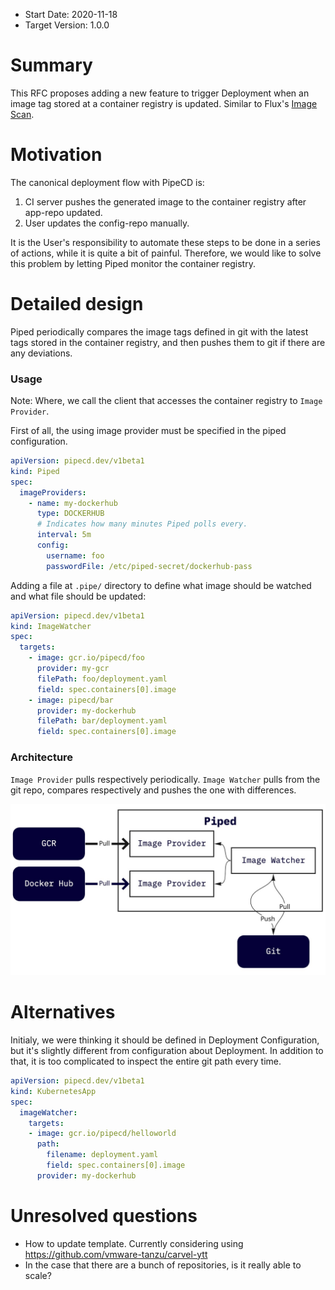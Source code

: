 - Start Date: 2020-11-18
- Target Version: 1.0.0

# Summary
This RFC proposes adding a new feature to trigger Deployment when an image tag stored at a container registry is updated.
Similar to Flux's [Image Scan](https://docs.fluxcd.io/en/1.19.0/faq/#how-often-does-flux-check-for-new-images).

# Motivation
The canonical deployment flow with PipeCD is:

1. CI server pushes the generated image to the container registry after app-repo updated.
2. User updates the config-repo manually.

It is the User's responsibility to automate these steps to be done in a series of actions, while it is quite a bit of painful.
Therefore, we would like to solve this problem by letting Piped monitor the container registry.

# Detailed design
Piped periodically compares the image tags defined in git with the latest tags stored in the container registry, and then pushes them to git if there are any deviations.

### Usage
Note: Where, we call the client that accesses the container registry to `Image Provider`.

First of all, the using image provider must be specified in the piped configuration.

```yaml
apiVersion: pipecd.dev/v1beta1
kind: Piped
spec:
  imageProviders:
    - name: my-dockerhub
      type: DOCKERHUB
      # Indicates how many minutes Piped polls every.
      interval: 5m
      config:
        username: foo
        passwordFile: /etc/piped-secret/dockerhub-pass
```

Adding a file at `.pipe/` directory to define what image should be watched and what file should be updated:
```yaml
apiVersion: pipecd.dev/v1beta1
kind: ImageWatcher
spec:
  targets:
    - image: gcr.io/pipecd/foo
      provider: my-gcr
      filePath: foo/deployment.yaml
      field: spec.containers[0].image
    - image: pipecd/bar
      provider: my-dockerhub
      filePath: bar/deployment.yaml
      field: spec.containers[0].image
```

### Architecture
`Image Provider` pulls respectively periodically.
`Image Watcher` pulls from the git repo, compares respectively and pushes the one with differences.

![](assets/image-watcher.jpg)


# Alternatives
Initialy, we were thinking it should be defined in Deployment Configuration, but it's slightly different from configuration about Deployment.
In addition to that, it is too complicated to inspect the entire git path every time.

```yaml
apiVersion: pipecd.dev/v1beta1
kind: KubernetesApp
spec:
  imageWatcher:
    targets:
    - image: gcr.io/pipecd/helloworld
      path:
        filename: deployment.yaml
        field: spec.containers[0].image
      provider: my-dockerhub
```

# Unresolved questions

- How to update template. Currently considering using https://github.com/vmware-tanzu/carvel-ytt
- In the case that there are a bunch of repositories, is it really able to scale?
